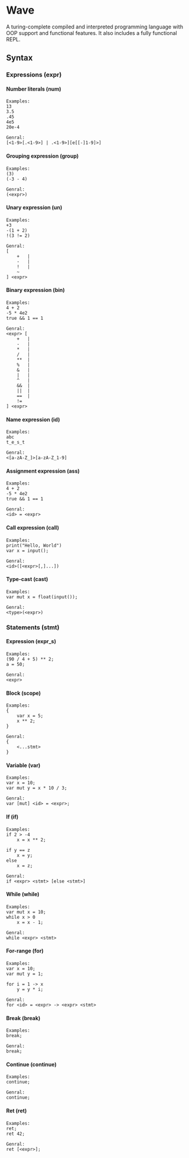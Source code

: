 # Wave

A turing-complete compiled and interpreted programming language with OOP support and functional features.
It also includes a fully functional REPL.

## Syntax
### Expressions (expr)
#### Number literals (num)
```
Examples:
13
3.5
.45
4e5
20e-4

Genral:
[<1-9>[.<1-9>] | .<1-9>][e[[-]1-9]>]
```

#### Grouping expression (group)
```
Examples:
(3)
(-3 - 4)

Genral:
(<expr>)
```

#### Unary expression (un)
```
Examples:
+3
-(1 + 2)
!(3 != 2)

Genral:
[
	+	|
	-	|
	!	|
	~
] <expr>
```

#### Binary expression (bin)
```
Examples:
4 + 2
-5 * 4e2
true && 1 == 1

Genral:
<expr> [
	+	|
	-	|
	*	|
	/	|
	**	|
	%	|
	&	|
	|	|
	^	|
	&&	|
	||	|
	==	|
	!=
] <expr>
```

#### Name expression (id)
```
Examples:
abc
t_e_s_t

Genral:
<[a-zA-Z_]>[a-zA-Z_1-9]
```

#### Assignment expression (ass)
```
Examples:
4 + 2
-5 * 4e2
true && 1 == 1

Genral:
<id> = <expr>
```

#### Call expression (call)
```
Examples:
print("Hello, World")
var x = input();

Genral:
<id>([<expr>[,]...])
```

#### Type-cast (cast)
```
Examples:
var mut x = float(input());

Genral:
<type>(<expr>)
```

### Statements (stmt)
#### Expression (expr_s)
```
Examples:
(90 / 4 + 5) ** 2;
a = 50;

Genral:
<expr>
```

#### Block (scope)
```
Examples:
{
	var x = 5;
	x ** 2;
}

Genral:
{
	<...stmt>
}
```

#### Variable (var)
```
Examples:
var x = 10;
var mut y = x * 10 / 3;

Genral:
var [mut] <id> = <expr>;
```

#### If (if)
```
Examples:
if 2 > -4
	x = x ** 2;

if y == z
	x = y;
else
	x = z;

Genral:
if <expr> <stmt> [else <stmt>]
```

#### While (while)
```
Examples:
var mut x = 10;
while x > 0
	x = x - 1;

Genral:
while <expr> <stmt>
```

#### For-range (for)
```
Examples:
var x = 10;
var mut y = 1;

for i = 1 -> x
	y = y * i;

Genral:
for <id> = <expr> -> <expr> <stmt>
```

#### Break (break)
```
Examples:
break;

Genral:
break;
```

#### Continue (continue)
```
Examples:
continue;

Genral:
continue;
```

#### Ret (ret)
```
Examples:
ret;
ret 42;

Genral:
ret [<expr>];
```